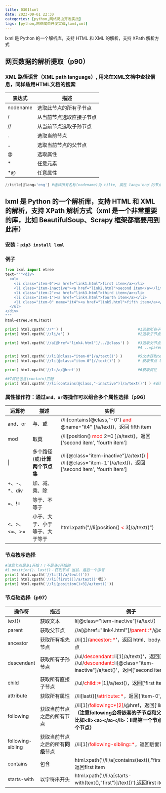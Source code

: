 ```yaml
---
title: 0301lxml
date: 2023-09-01 22:30
categories: [python,网络爬虫开发实战]
tags: [python,网络爬虫开发实战,lxml,xml] 
---
```


lxml 是 Python 的一个解析库，支持 HTML 和 XML 的解析，支持 XPath 解析方式

## 网页数据的解析提取（p90）
### XML 路径语言（XML path language）, 用来在XML文档中查找信息，同样适用HTML文档的搜索

表达式|描述
---|---
nodename|选取此节点的所有子节点
/|从当前节点选取直接子节点
//|从当前节点选取子孙节点
.|选取当前节点
..|选取当前节点的父节点
@|选取属性
*|任意元素
*@|任意属性


```python
//title[@lang='eng'] #选择所有名称(nodename)为 tilte, 属性 lang='eng'的节点
```
## lxml 是 Python 的一个解析库，支持 HTML 和 XML 的解析，支持 XPath 解析方式（xml 是一个非常重要的库，比如 BeautifulSoup、Scrapy 框架都需要用到此库）
### 安装：`pip3 install lxml`
### 例子

```python
from lxml import etree
text="""<div>
  <ul>
    <li class="item-0"><a href="link1.html">first item</a></li>
    <li class="item-inactive"><a href="link2.html">second item</a></li>
    <li class="item-2"><a href="link3.html">third item</a></li>
    <li class="item-1"><a href="link4.html">fourth item</a></li>
    <li class="item-0" name="it4"><a href="link5.html">fifth item</a></li>
  </ul>
</div>
"""
html=etree.HTML(text)

print( html.xpath('//*') ) 									#1选取所有子节点选取所有子节点
print( html.xpath('//li/a') )								#2选取子节点选选取所有 li 节点下的 直接节点a。 如果改成://ul/a 则返回[]

print( html.xpath('//a[@href="link4.html"]/../@class') )	#3选取父节点查找子孙节点a,属性href="link4.html,的父节点，获取该父节点的class值
                                                            #4 ..=parent::*,上句等价于：//a[@href="link4.html"]/parent::*/@class

print( html.xpath('//li[@class="item-0"]/a/text()') )		#5文本获取text():获取节点 li,属性 class="item-0"",的所有直接子节点 a的 文本
print( html.xpath('//li[@class="item-0"]//text()') )		# 获取节点 li,属性 class="item-0"",的所有子节点的 文本

print( html.xpath('//li/a/@href'))							#6获取属性

##7属性包含(contain)匹配
print( html.xpath('//li[contains(@class,"-inactive")]/a/text()') ) #返回['second item']
```
### 属性操作符：通过`and、or`等操作可以组合多个属性选择（p96）

运算符|描述|实例
---|---|---
and、or|与、或|//li[contains(@class,"-0") <font color="red">and</font> @name="it4" ]/a/text()，返回 fifth item
mod|取莫|//li[position() <font color="red">mod</font> 2=0 ]/a/text()，返回['second item', 'fourth item']
\||多个路径(或)**计算两个节点集**|//li[@class="item-inactive"]/a/text()  <font color="red">\|</font>  //li[@class="item-1"]/a/text()，返回['second item', 'fourth item']
+、-、*、div|加、减、乘、除|
=、!=|等于、不等于|
<、>、<=、>=|小于、大于、小于等于、大于等于| html.xpath("//li[position() <font color="red"><</font> 3]/a/text()")

### 节点按序选择

```python
#注意节点是从1开始！！不是从0开始的
#1.position()、last()：获取节点 当前、最后一个序号
print( html.xpath('//li[1]/a/text()'))
print( html.xpath('//li[first()]/a/text()'嗯))
print( html.xpath('//li[position()<3]/a/text()'))
```
### 节点轴选择（p97）

操作符|描述|例子
---|---|---
text()|获取文本|li[@class="item-inactive"]/a/text()
parent|获取父节点|//a[@href="link4.html"]/<font color="red">parent::*</font>/@class
ancestor|获取所有祖先节点|//li[1]/<font color="red">ancestor::*</font>'，返回 html、body、div、ul节点
descendant|获取所有子孙节点|//ul/<font color="red">descendant::</font>li[1]/a/text()'，返回['first item']<br/>//ul/<font color="red">descendant::</font>li[@class="item-inactive"]/a/text()'，返回['second item']
child|获取所有直接子节点|//ul/<font color="red">child::*</font>[1]/a/text()，返回['first item']
attribute|获取所有属性|//li[last()]/<font color="red">attribute::*</font>，返回['item-0', 'it4']
following|获取当前节点之后的所有节点|//li[1]/<font color="red">following::*[2]</font>/@href，返回['link2.html']**（注意following会将嵌套的子节点和父节点平铺。比如\<li\>\<a\>\<\/a\>\<\/li\>：li是第一个节点而a是第二个节点）**
following-sibling|获取当前节点之后的所有**同级**节点|//li[1]/<font color="red">following-sibling::*</font>，返回后面四个 li 节点
contains|包含|html.xpath('//li/a[contains(text(),"first")]/text()'),返回first item
starts-with|<span style='white-space:nowrap;'>以字符串开头</span>|html.xpath('//li/a[starts-with(text(),"first")]/text()'),返回first item